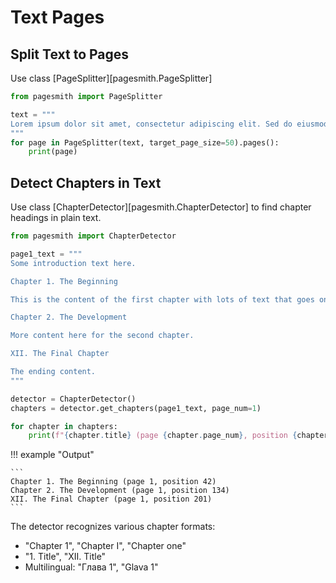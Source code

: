 # Text Pages

## Split Text to Pages

Use class [PageSplitter][pagesmith.PageSplitter]

```python
from pagesmith import PageSplitter

text = """
Lorem ipsum dolor sit amet, consectetur adipiscing elit. Sed do eiusmod tempor incididunt ut labore et dolore magna aliqua. Ut enim ad minim veniam, quis nostrud exercitation ullamco laboris nisi ut aliquip ex ea commodo consequat. Duis aute irure dolor in reprehenderit in voluptate velit esse cillum dolore eu fugiat nulla pariatur. Excepteur sint occaecat cupidatat non proident, sunt in culpa qui officia deserunt mollit anim id est laborum.
"""
for page in PageSplitter(text, target_page_size=50).pages():
    print(page)
```

## Detect Chapters in Text

Use class [ChapterDetector][pagesmith.ChapterDetector] to find chapter headings in plain text.

```python
from pagesmith import ChapterDetector

page1_text = """
Some introduction text here.

Chapter 1. The Beginning

This is the content of the first chapter with lots of text that goes on and on.

Chapter 2. The Development

More content here for the second chapter.

XII. The Final Chapter

The ending content.
"""

detector = ChapterDetector()
chapters = detector.get_chapters(page1_text, page_num=1)

for chapter in chapters:
    print(f"{chapter.title} (page {chapter.page_num}, position {chapter.position})")
```

!!! example "Output"

    ```
    Chapter 1. The Beginning (page 1, position 42)
    Chapter 2. The Development (page 1, position 134)
    XII. The Final Chapter (page 1, position 201)
    ```

The detector recognizes various chapter formats:

- "Chapter 1", "Chapter I", "Chapter one"
- "1. Title", "XII. Title"
- Multilingual: "Глава 1", "Glava 1"
